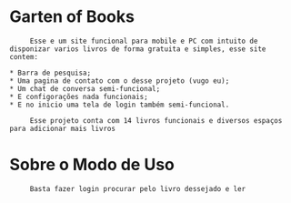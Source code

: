 # Garten of Books
      

         Esse e um site funcional para mobile e PC com intuito de disponizar varios livros de forma gratuita e simples, esse site contem:
        
    * Barra de pesquisa;
    * Uma pagina de contato com o desse projeto (vugo eu);
    * Um chat de conversa semi-funcional;
    * E configorações nada funcionais;
    * E no inicio uma tela de login também semi-funcional.
          
         Esse projeto conta com 14 livros funcionais e diversos espaços para adicionar mais livros 

# Sobre o Modo de Uso #

         Basta fazer login procurar pelo livro dessejado e ler 